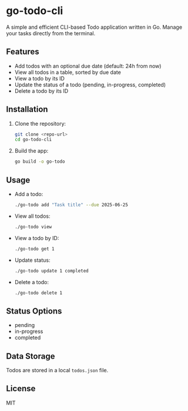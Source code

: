 # go-todo-cli

A simple and efficient CLI-based Todo application written in Go. Manage your tasks directly from the terminal.

## Features
- Add todos with an optional due date (default: 24h from now)
- View all todos in a table, sorted by due date
- View a todo by its ID
- Update the status of a todo (pending, in-progress, completed)
- Delete a todo by its ID

## Installation
1. Clone the repository:
   ```sh
   git clone <repo-url>
   cd go-todo-cli
   ```
2. Build the app:
   ```sh
   go build -o go-todo
   ```

## Usage
- Add a todo:
  ```sh
  ./go-todo add "Task title" --due 2025-06-25
  ```
- View all todos:
  ```sh
  ./go-todo view
  ```
- View a todo by ID:
  ```sh
  ./go-todo get 1
  ```
- Update status:
  ```sh
  ./go-todo update 1 completed
  ```
- Delete a todo:
  ```sh
  ./go-todo delete 1
  ```

## Status Options
- pending
- in-progress
- completed

## Data Storage
Todos are stored in a local `todos.json` file.

## License
MIT
